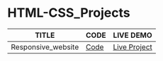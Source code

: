 # HTML-CSS_Projects

| TITLE  |     CODE          | LIVE DEMO |
| ------------- | -----------| ------    |
| Responsive_website |[Code](1st_website_(responsive)) | [Live Project](https://1st-project-responsive-website.netlify.app/)  |
